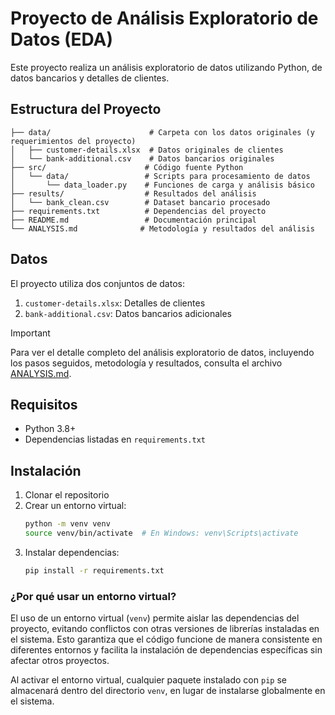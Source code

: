 # Proyecto de Análisis Exploratorio de Datos (EDA)

Este proyecto realiza un análisis exploratorio de datos utilizando Python, de datos bancarios y detalles de clientes.

## Estructura del Proyecto

```
├── data/                      # Carpeta con los datos originales (y requerimientos del proyecto)
│   ├── customer-details.xlsx  # Datos originales de clientes
│   └── bank-additional.csv    # Datos bancarios originales
├── src/                      # Código fuente Python
│   └── data/                 # Scripts para procesamiento de datos
│       └── data_loader.py    # Funciones de carga y análisis básico
├── results/                  # Resultados del análisis
│   └── bank_clean.csv        # Dataset bancario procesado
├── requirements.txt          # Dependencias del proyecto
├── README.md                 # Documentación principal
└── ANALYSIS.md              # Metodología y resultados del análisis
```

## Datos

El proyecto utiliza dos conjuntos de datos:
1. `customer-details.xlsx`: Detalles de clientes
2. `bank-additional.csv`: Datos bancarios adicionales

> [!IMPORTANT]
> Para ver el detalle completo del análisis exploratorio de datos, incluyendo los pasos seguidos, metodología y resultados, consulta el archivo [ANALYSIS.md](ANALYSIS.md).

## Requisitos

- Python 3.8+
- Dependencias listadas en `requirements.txt`

## Instalación

1. Clonar el repositorio
2. Crear un entorno virtual:
   ```bash
   python -m venv venv
   source venv/bin/activate  # En Windows: venv\Scripts\activate
   ```
3. Instalar dependencias:
   ```bash
   pip install -r requirements.txt
   ``` 

### ¿Por qué usar un entorno virtual?

El uso de un entorno virtual (`venv`) permite aislar las dependencias del proyecto, evitando conflictos con otras versiones de librerías instaladas en el sistema. Esto garantiza que el código funcione de manera consistente en diferentes entornos y facilita la instalación de dependencias específicas sin afectar otros proyectos.  

Al activar el entorno virtual, cualquier paquete instalado con `pip` se almacenará dentro del directorio `venv`, en lugar de instalarse globalmente en el sistema.  
